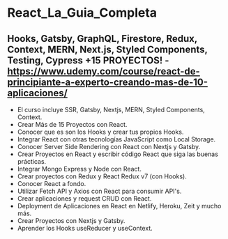 # React_La_Guia_Completa
## Hooks, Gatsby, GraphQL, Firestore, Redux, Context, MERN, Next.js, Styled Components, Testing, Cypress +15 PROYECTOS! - https://www.udemy.com/course/react-de-principiante-a-experto-creando-mas-de-10-aplicaciones/

- El curso incluye SSR, Gatsby, Nextjs, MERN, Styled Components, Context.
- Crear Más de 15 Proyectos con React.
- Conocer que es son los Hooks y crear tus propios Hooks.
- Integrar React con otras tecnologías JavaScript como Local Storage.
- Conocer Server Side Rendering con React con Nextjs y Gatsby.
- Crear Proyectos en React y escribir código React que siga las buenas prácticas.
- Integrar Mongo Express y Node con React.
- Crear proyectos con Redux y React Redux v7 (con Hooks).
- Conocer React a fondo.
- Utilizar Fetch API y Axios con React para consumir API's.
- Crear aplicaciones y request CRUD con React.
- Deployment de Aplicaciones en React en Netlify, Heroku, Zeit y mucho más.
- Crear Proyectos con Nextjs y Gatsby.
- Aprender los Hooks useReducer y useContext.
